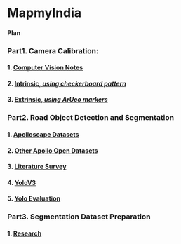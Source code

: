 # MapmyIndia
#### Plan



### Part1. Camera Calibration:

#### 1. [Computer Vision Notes](Calibration/Notes.md)
#### 2. [Intrinsic, *using checkerboard pattern*](Calibration/Intrinsic/)
#### 3. [Extrinsic, *using ArUco markers*](Calibration/Extrinsic/)

### Part2. Road Object Detection and Segmentation

#### 1. [Apolloscape Datasets](Datasets/)
#### 2. [Other Apollo Open Datasets](Datasets/)
#### 3. [Literature Survey](Literature/)
#### 4. [YoloV3](YoloV3/)
#### 5. [Yolo Evaluation](Evaluation/)

### Part3. Segmentation Dataset Preparation

#### 1. [Research](DatasetPrep/)
